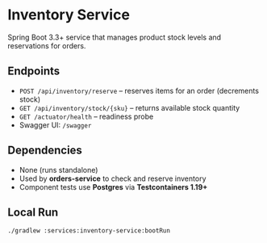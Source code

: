 # Inventory Service
Spring Boot 3.3+ service that manages product stock levels and reservations for orders.

## Endpoints
- `POST /api/inventory/reserve` – reserves items for an order (decrements stock)
- `GET /api/inventory/stock/{sku}` – returns available stock quantity
- `GET /actuator/health` – readiness probe
- Swagger UI: `/swagger`

## Dependencies
- None (runs standalone)
- Used by **orders-service** to check and reserve inventory
- Component tests use **Postgres** via **Testcontainers 1.19+**

## Local Run
```bash
./gradlew :services:inventory-service:bootRun
```